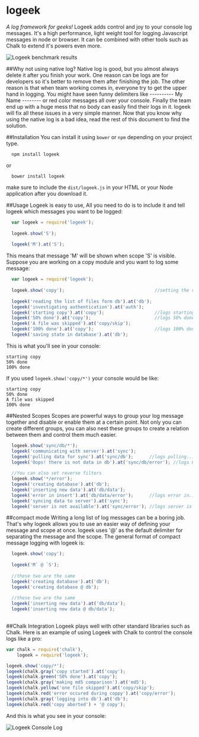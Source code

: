 # logeek
*A log framework for geeks!*
Logeek adds control and joy to your console log messages. It's a high performance, light weight tool for logging Javascript messages in node or browser. It can be combined with other tools such as Chalk to  extend it's powers even more.

![Logeek benchmark results](http://j71.imgup.net/ScreenShot2cef.png)

##Why not using native log?
Native log is good, but you almost always delete it after you finish your work. One reason can be logs are for developers so it's better to remove them after finishing the job. The other reason is that when team working comes in, everyone try to get the upper hand in logging. You might have seen funny delimiters like ---------- My Name --------  or red color messages all over your console. Finally the team end up with a huge mess that no body can easily find their logs in it. logeek will fix all these issues in a very simple manner. Now that you know why using the native log is a bad idea, read the rest of this document to find the solution.

##Installation
You can install it using ```bower``` or ```npm``` depending on your project type. 
```
  npm install logeek
```
or
```
  bower install logeek
```
make sure to include the ```dist/logeek.js``` in your HTML or your Node application after you download it.

##Usage
Logeek is easy to use, All you need to do is to include it and tell logeek which messages you want to be logged: 

```javascript
  var logeek = require('logeek');
  
  logeek.show('S');
  
  logeek('M').at('S');
```

This means that message 'M' will be shown when scope 'S' is visible. Suppose you are working on a copy module and you want to log some message:
```javascript
  var logeek = require('logeek');
  
  logeek.show('copy');                                  //setting the visible scope
  
  logeek('reading the list of files form db').at('db');
  logeek('investigating authentication').at('auth');
  logeek('starting copy').at('copy');                   //logs starting copy
  logeek('50% done').at('copy');                        //logs 50% done
  logeek('A file was skipped').at('copy/skip');
  logeek('100% done').at('copy');                       //logs 100% done
  logeek('saving state in database').at('db');
```

This is what you'll see in your console: 
```
starting copy
50% done
100% done
```

If you used ```logeek.show('copy/*')``` your console would be like:
```
starting copy
50% done
A file was skipped
100% done
```

##Nested Scopes
Scopes are powerful ways to group your log message together and disable or enable them at a certain point. Not only you can create different groups, you can also nest these groups to create a relation between them  and control them much easier. 
```javascript
  logeek.show('sync/db/*');
  logeek('communicating with server').at('sync');
  logeek('pulling data for sync').at('sync/db');      //logs pulling...
  logeek('Oops! there is not data in db').at('sync/db/error'); //logs Oops!...
  
  //You can also set reverse filters
  logeek.show('*/error');
  logeek('creating database').at('db');
  logeek('inserting new data').at('db/data');
  logeek('error in insert').at('db/data/error');      //logs error in...
  logeek('syncing data to server').at('sync');
  logeek('server is not available').at('sync/error'); //logs server is not...
```

##compact mode
Writing a long list of log messages can be a boring job. That's why logeek allows you to use an easier way of defining your message and scope at once. logeek uses '@' as the default delimiter for separating the message and the scope. The general format of compact message logging with logeek is:
```javascript
  logeek.show('copy');
  
  logeek('M` @ `S');
  
  //these two are the same
  logeek('creating database').at('db');
  logeek('creating database @ db');
  
  //these two are the same
  logeek('inserting new data').at('db/data');
  logeek('inserting new data @ db/data');
  
```

##Chalk Integration
Logeek plays well with other standard libraries such as Chalk. Here is an example of using Logeek with Chalk to control the console logs like a pro: 

```Javascript
var chalk = require('chalk'),
    logeek = require('logeek');

logeek.show('copy/*');
logeek(chalk.gray('copy started').at('copy');
logeek(chalk.green('50% done').at('copy');
logeek(chalk.gray('making md5 comparison').at('md5');
logeek(chalk.yellow('one file skipped').at('copy/skip');
logeek(chalk.red('error occured during coppy').at('copy/error');
logeek(chalk.gray('logging into db').at('db');
logeek(chalk.red('copy aborted') + '@ copy');
```

And this is what you see in your console: 

![Logeek Console Log](http://m08.imgup.net/ScreenShoteedf.png)
